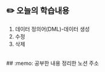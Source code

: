 ## :pencil2:  오늘의 학습내용
1. 데이터 정의어(DML)-데이터 생성
2. 수정
3. 삭제
<br>
## :memo:  공부한 내용 정리한 노션 주소
<https://humble-doom-43e.notion.site/29-28854d4e4a744028b70a2a858ce20ecc?pvs=4>
